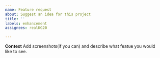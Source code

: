 ```yaml
---
name: Feature request
about: Suggest an idea for this project
title: ''
labels: enhancement
assignees: realKG20

---
```


**Context**
Add screenshots(if you can) and describe what featue you would like to see.
